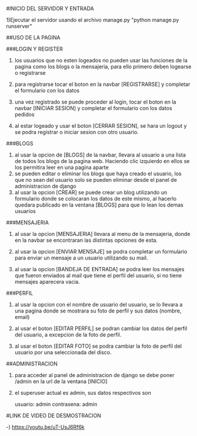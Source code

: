 #INICIO DEL SERVIDOR Y ENTRADA

1)Ejecutar el servidor usando el archivo manage.py "python manage.py runserver"

##USO DE LA PAGINA

###LOGIN Y REGISTER

1) los usuarios que no esten logeados no pueden usar las funciones de la pagina como los blogs o la mensajeria, para ello primero deben logearse o registrarse

2) para registrarse tocar el boton en la navbar [REGISTRARSE] y completar el formulario con los datos

3) una vez registrado se puede proceder al login, tocar el boton en la navbar [INICIAR SESION] y completar el formulario con los datos pedidos

4) al estar logeado y usar el boton [CERRAR SESION], se hara un logout y se podra registrar o iniciar sesion con otro usuario.

###BLOGS

1) al usar la opcion de [BLOGS] de la navbar, llevara al usuario a una lista de todos los blogs de la pagina web. Haciendo clic izquierdo en ellos se los permitira leer en una pagina aparte
2) se pueden editar o eliminar los blogs que haya creado el usuario, los que no sean del usuario solo se pueden eliminar desde el panel de administracion de django
3) al usar la opcion [CREAR] se puede crear un blog utilizando un formulario donde se colocaran los datos de este mismo, al hacerlo quedara publicado en la ventana [BLOGS] para que lo lean los demas usuarios

###MENSAJERIA

1) al usar la opcion [MENSAJERIA] llevara al menu de la mensajeria, donde en la navbar se encontraran las distintas opciones de esta.

2) al usar la opcion [ENVIAR MENSAJE] se podra completar un formulario para enviar un mensaje a un usuario utilizando su mail.

3) al usar la opcion [BANDEJA DE ENTRADA] se podra leer los mensajes que fueron enviados al mail que tiene el perfil del usuario, si no
tiene mensajes aparecera vacia.

###PERFIL

1) al usar la opcion con el nombre de usuario del usuario, se lo llevara a una pagina donde se mostrara su foto de perfil y sus datos (nombre, email)
2) al usar el boton [EDITAR PERFIL] se podran cambiar los datos del perfil del usuario, a excepcion de la foto de perfil.

3) al usar el boton [EDITAR FOTO] se podra cambiar la foto de perfil del usuario por una seleccionada del disco.


##ADMINISTRACION

1) para acceder al panel de administracion de django se debe poner /admin en la url de la ventana [INICIO]

2) el superuser actual es admin, sus datos respectivos son

    usuario: admin
    contrasena: admin

#LINK DE VIDEO DE DESMOSTRACION

-) https://youtu.be/uT-UsJ6Rf6k



